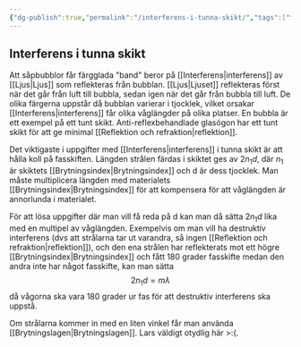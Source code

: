 ```yaml
---
{"dg-publish":true,"permalink":"/interferens-i-tunna-skikt/","tags":["fysik"]}
---
```


## Interferens i tunna skikt

Att såpbubblor får färgglada "band" beror på [[Interferens\|interferens]] av [[Ljus\|Ljus]] som reflekteras från bubblan. [[Ljus\|Ljuset]] reflekteras först när det går från luft till bubbla, sedan igen när det går från bubbla till luft. De olika färgerna uppstår då bubblan varierar i tjocklek, vilket orsakar [[Interferens\|interferens]] får olika våglängder på olika platser. En bubbla är ett exempel på ett tunt skikt. Anti-reflexbehandlade glasögon har ett tunt skikt för att ge minimal [[Reflektion och refraktion\|reflektion]].

Det viktigaste i uppgifter med [[Interferens\|interferens]] i tunna skikt är att hålla koll på fasskiften. Längden strålen färdas i skiktet ges av $2n_1d$, där $n_1$ är skiktets [[Brytningsindex\|Brytningsindex]] och d är dess tjocklek. Man måste multiplicera längden med materialets [[Brytningsindex\|Brytningsindex]] för att kompensera för att våglängden är annorlunda i materialet.

För att lösa uppgifter där man vill få reda på d kan man då sätta $2n_1d$ lika med en multipel av våglängden. Exempelvis om man vill ha destruktiv interferens (dvs att strålarna tar ut varandra, så ingen [[Reflektion och refraktion\|reflektion]]), och den ena strålen har reflekterats mot ett högre [[Brytningsindex\|Brytningsindex]] och fått 180 grader fasskifte medan den andra inte har något fasskifte, kan man sätta
$$ 2n_1d = m\lambda$$
då vågorna ska vara 180 grader ur fas för att destruktiv interferens ska uppstå. 

Om strålarna kommer in med en liten vinkel får man använda [[Brytningslagen\|Brytningslagen]]. Lars väldigt otydlig här >:(.